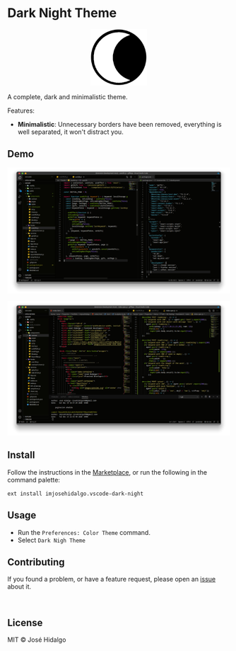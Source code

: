 # Dark Night Theme
<p align="center">
  <img src="https://raw.githubusercontent.com/ImJoseHidalgo/vscode-dark-night/main/resources/icon-theme.png" width="128" alt="Logo">
</p>

A complete, dark and minimalistic theme.

Features:
- **Minimalistic**: Unnecessary borders have been removed, everything is well separated, it won't distract you.

## Demo
![preview](https://raw.githubusercontent.com/ImJoseHidalgo/vscode-dark-night/main/resources/Dark-Night-Theme-Preview.png)

![preview-terminal](https://raw.githubusercontent.com/ImJoseHidalgo/vscode-dark-night/main/resources/Dark-Night-Theme-Preview-V2.png)

## Install

Follow the instructions in the [Marketplace](https://marketplace.visualstudio.com/items?itemName=josehidalgo.dark-night), or run the following in the command palette:

```shell
ext install imjosehidalgo.vscode-dark-night
```
## Usage

- Run the `Preferences: Color Theme` command.
- Select `Dark Nigh Theme`

## Contributing

If you found a problem, or have a feature request, please open an [issue](https://github.com/imjosehidalgo/vscode-dark-night/issues) about it.

<br>

## License

MIT © José Hidalgo